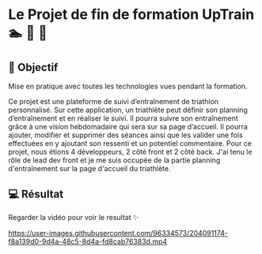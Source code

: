 # Le Projet de fin de formation UpTrain :swimmer: :bicyclist: :runner:

## :dart: Objectif

Mise en pratique avec toutes les technologies vues pendant la formation.

Ce projet est une plateforme de suivi d’entraînement de triathlon personnalisé. Sur cette application, un triathlète peut définir son planning d’entraînement et en réaliser le suivi. Il pourra suivre son entraînement grâce à une vision hebdomadaire qui sera sur sa page d’accueil. Il pourra ajouter, modifier et supprimer des séances ainsi que les valider une fois effectuées en y ajoutant son ressenti et un potentiel commentaire.
Pour ce projet, nous étions 4 développeurs, 2 côté front et 2 côté back.
J'ai tenu le rôle de lead dev front et je me suis occupée de la partie planning d'entraînement sur la page d'accueil du triathlète.

## :computer: Résultat

Regarder la vidéo pour voir le resultat :sparkles:


https://user-images.githubusercontent.com/96334573/204091174-f8a139d0-9d4a-48c5-8d4a-fd8cab76383d.mp4

